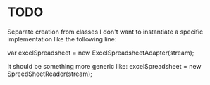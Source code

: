 # TODO
Separate creation from classes
I don't want to instantiate a specific implementation like the following line:

var excelSpreadsheet = new ExcelSpreadsheetAdapter(stream);

It should be something more generic like:
excelSpreadsheet = new SpreedSheetReader(stream);